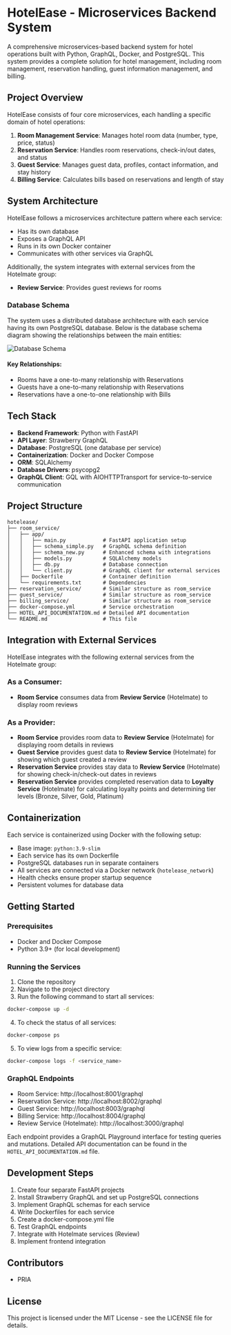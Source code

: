 # HotelEase - Microservices Backend System

A comprehensive microservices-based backend system for hotel operations built with Python, GraphQL, Docker, and PostgreSQL. This system provides a complete solution for hotel management, including room management, reservation handling, guest information management, and billing.

## Project Overview

HotelEase consists of four core microservices, each handling a specific domain of hotel operations:

1. **Room Management Service**: Manages hotel room data (number, type, price, status)
2. **Reservation Service**: Handles room reservations, check-in/out dates, and status
3. **Guest Service**: Manages guest data, profiles, contact information, and stay history
4. **Billing Service**: Calculates bills based on reservations and length of stay

## System Architecture

HotelEase follows a microservices architecture pattern where each service:
- Has its own database
- Exposes a GraphQL API
- Runs in its own Docker container
- Communicates with other services via GraphQL

Additionally, the system integrates with external services from the Hotelmate group:
- **Review Service**: Provides guest reviews for rooms

### Database Schema

The system uses a distributed database architecture with each service having its own PostgreSQL database. Below is the database schema diagram showing the relationships between the main entities:

![Database Schema](https://dbdiagram.io/d/HotelEase-Database-Schema)

#### Key Relationships:
- Rooms have a one-to-many relationship with Reservations
- Guests have a one-to-many relationship with Reservations
- Reservations have a one-to-one relationship with Bills

## Tech Stack

- **Backend Framework**: Python with FastAPI
- **API Layer**: Strawberry GraphQL
- **Database**: PostgreSQL (one database per service)
- **Containerization**: Docker and Docker Compose
- **ORM**: SQLAlchemy
- **Database Drivers**: psycopg2
- **GraphQL Client**: GQL with AIOHTTPTransport for service-to-service communication

## Project Structure

```
hotelease/
├── room_service/
│   ├── app/
│   │   ├── main.py            # FastAPI application setup
│   │   ├── schema_simple.py   # GraphQL schema definition
│   │   ├── schema_new.py      # Enhanced schema with integrations
│   │   ├── models.py          # SQLAlchemy models
│   │   ├── db.py              # Database connection
│   │   └── client.py          # GraphQL client for external services
│   ├── Dockerfile             # Container definition
│   └── requirements.txt       # Dependencies
├── reservation_service/       # Similar structure as room_service
├── guest_service/             # Similar structure as room_service
├── billing_service/           # Similar structure as room_service
├── docker-compose.yml         # Service orchestration
├── HOTEL_API_DOCUMENTATION.md # Detailed API documentation
└── README.md                  # This file
```

## Integration with External Services

HotelEase integrates with the following external services from the Hotelmate group:

### As a Consumer:
- **Room Service** consumes data from **Review Service** (Hotelmate) to display room reviews

### As a Provider:
- **Room Service** provides room data to **Review Service** (Hotelmate) for displaying room details in reviews
- **Guest Service** provides guest data to **Review Service** (Hotelmate) for showing which guest created a review
- **Reservation Service** provides stay data to **Review Service** (Hotelmate) for showing check-in/check-out dates in reviews
- **Reservation Service** provides completed reservation data to **Loyalty Service** (Hotelmate) for calculating loyalty points and determining tier levels (Bronze, Silver, Gold, Platinum)

## Containerization

Each service is containerized using Docker with the following setup:
- Base image: `python:3.9-slim`
- Each service has its own Dockerfile
- PostgreSQL databases run in separate containers
- All services are connected via a Docker network (`hotelease_network`)
- Health checks ensure proper startup sequence
- Persistent volumes for database data

## Getting Started

### Prerequisites

- Docker and Docker Compose
- Python 3.9+ (for local development)

### Running the Services

1. Clone the repository
2. Navigate to the project directory
3. Run the following command to start all services:

```bash
docker-compose up -d
```

4. To check the status of all services:

```bash
docker-compose ps
```

5. To view logs from a specific service:

```bash
docker-compose logs -f <service_name>
```

### GraphQL Endpoints

- Room Service: http://localhost:8001/graphql
- Reservation Service: http://localhost:8002/graphql
- Guest Service: http://localhost:8003/graphql
- Billing Service: http://localhost:8004/graphql
- Review Service (Hotelmate): http://localhost:3000/graphql

Each endpoint provides a GraphQL Playground interface for testing queries and mutations. Detailed API documentation can be found in the `HOTEL_API_DOCUMENTATION.md` file.

## Development Steps

1. Create four separate FastAPI projects
2. Install Strawberry GraphQL and set up PostgreSQL connections
3. Implement GraphQL schemas for each service
4. Write Dockerfiles for each service
5. Create a docker-compose.yml file
6. Test GraphQL endpoints
7. Integrate with Hotelmate services (Review)
8. Implement frontend integration

## Contributors

- PRIA

## License

This project is licensed under the MIT License - see the LICENSE file for details.
